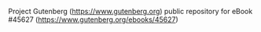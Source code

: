 Project Gutenberg (https://www.gutenberg.org) public repository for
eBook #45627 (https://www.gutenberg.org/ebooks/45627)
